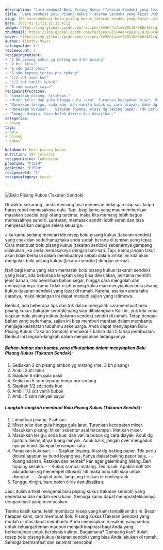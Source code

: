 ```yaml
---
description: "Cara membuat Bolu Pisang Kukus (Takaran Sendok) yang lezat Untuk Jualan"
title: "Cara membuat Bolu Pisang Kukus (Takaran Sendok) yang lezat Untuk Jualan"
slug: 183-cara-membuat-bolu-pisang-kukus-takaran-sendok-yang-lezat-untuk-jualan
date: 2021-01-11T21:11:32.421Z
image: https://img-global.cpcdn.com/recipes/8e5644a4ce920118/680x482cq70/bolu-pisang-kukus-takaran-sendok-foto-resep-utama.jpg
thumbnail: https://img-global.cpcdn.com/recipes/8e5644a4ce920118/680x482cq70/bolu-pisang-kukus-takaran-sendok-foto-resep-utama.jpg
cover: https://img-global.cpcdn.com/recipes/8e5644a4ce920118/680x482cq70/bolu-pisang-kukus-takaran-sendok-foto-resep-utama.jpg
author: Timothy Meyer
ratingvalue: 4.1
reviewcount: 3
recipeingredient:
- "2 bh pisang ambon yg matang me 3 bh pisang"
- "2 btr telur"
- "6 sdm gula pasir"
- "5 sdm tepung terigu pro sedang"
- "1/2 sdt soda kue"
- "1/2 sdt vanili bubuk"
- "5 sdm minyak sayur"
recipeinstructions:
- "Lumatkan pisang. Sisihkan."
- "Mixer telur dan gula hingga gula larut. Turunkan kecepatan mixer. Masukkan pisang. Mixer sebentar asal tercampur. Matikan mixer."
- "Masukkan terigu, soda kue, dan vanila bubuk dg cara diayak. Aduk dg spatula. Selanjutnya tuang minyak. Aduk balik, jangan over mengaduk nya ya bund. Sampai tercampur rata."
- "Panaskan kukusan.   Siapkan loyang. Alasi dg baking paper. Tdk perlu diolesi apapun ya bund loyangnya, hanya dialasi baking paper saja.  Ruang adonan. Ratakan dan hentak² kan agar gelembung hilang. Beri topping sesuka.   Kukus sampai matang. Tes tusuk. Apabila sdh tdk ada adonan yg menempel ditusuk/ lidi maka bolu sdh siap untuk diangkat.   Angkat bolu, langsung tiriskan di coolingrack."
- "Tunggu dingin, baru boleh diiris dan disajikan."
categories:
- Resep
tags:
- bolu
- pisang
- kukus

katakunci: bolu pisang kukus 
nutrition: 197 calories
recipecuisine: Indonesian
preptime: "PT32M"
cooktime: "PT59M"
recipeyield: "3"
recipecategory: Lunch

---
```



![Bolu Pisang Kukus (Takaran Sendok)](https://img-global.cpcdn.com/recipes/8e5644a4ce920118/680x482cq70/bolu-pisang-kukus-takaran-sendok-foto-resep-utama.jpg)

Di waktu  sekarang , anda memang bisa memesan hidangan siap saji tanpa harus repot memasaknya dulu. Tapi, bagi kamu yang mau memberikan masakan special bagi orang tercinta, maka kita memang lebih bagus memasaknya sendiri. Lantaran, memasak sendiri lebih sehat dan bisa menyesuaikan dengan selera keluarga.

Jika kamu sedang mencari ide resep bolu pisang kukus (takaran sendok) yang enak dan sederhana,maka anda sudah berada di tempat yang tepat. Cara membuat bolu pisang kukus (takaran sendok)  sebenarnya gampang dilakukan jika anda memasaknya dengan hati-hati. Tapi, kamu jangan takut akan tidak berhasil dalam membuatnya 
sebab dalam artikel ini kita akan mengulas bolu pisang kukus (takaran sendok) dengan cermat.  



Nah bagi kamu yang akan memasak bolu pisang kukus (takaran sendok) yang lezat, ada beberapa langkah yang bisa dikerjakan, pertama memilih jenis bahan, lalu pemilihan bahan segar, hingga cara mengolah dan menyajikannya. kamu Tidak usah pusing kalau mau menyiapkan bolu pisang kukus (takaran sendok) yang lezat di rumah. Karena, asalkan anda  tahu caranya, maka hidangan ini dapat menjadi sajian yang istimewa.

Berikut, ada beberapa tips dan trik dalam mengolah caramembuat bolu pisang kukus (takaran sendok) yang siap dihidangkan. Kali ini, yuk kita coba siapkan bolu pisang kukus (takaran sendok) sendiri di rumah. Tetap dengan bahan yang sederhana, sajian ini bisa memberi manfaat dalam membantu menjaga kesehatan tubuhmu sekeluarga. Anda dapat menyiapkan Bolu Pisang Kukus (Takaran Sendok) memakai 7 bahan dan 5 tahap pembuatan. Berikut ini langkah-langkah dalam menyiapkan hidangannya.

<!--inarticleads1-->

##### Bahan-bahan dan bumbu yang dibutuhkan dalam menyiapkan Bolu Pisang Kukus (Takaran Sendok):

1. Sediakan 2 bh pisang ambon yg matang (me: 3 bh pisang)
1. Ambil 2 btr telur
1. Siapkan 6 sdm gula pasir
1. Sediakan 5 sdm tepung terigu pro sedang
1. Siapkan 1/2 sdt soda kue
1. Ambil 1/2 sdt vanili bubuk
1. Ambil 5 sdm minyak sayur




<!--inarticleads2-->

##### Langkah-langkah membuat Bolu Pisang Kukus (Takaran Sendok):

1. Lumatkan pisang. Sisihkan.
1. Mixer telur dan gula hingga gula larut. Turunkan kecepatan mixer. Masukkan pisang. Mixer sebentar asal tercampur. Matikan mixer.
1. Masukkan terigu, soda kue, dan vanila bubuk dg cara diayak. Aduk dg spatula. Selanjutnya tuang minyak. Aduk balik, jangan over mengaduk nya ya bund. Sampai tercampur rata.
1. Panaskan kukusan.  -  - Siapkan loyang. Alasi dg baking paper. Tdk perlu diolesi apapun ya bund loyangnya, hanya dialasi baking paper saja. -  - Ruang adonan. Ratakan dan hentak² kan agar gelembung hilang. Beri topping sesuka.  -  - Kukus sampai matang. Tes tusuk. Apabila sdh tdk ada adonan yg menempel ditusuk/ lidi maka bolu sdh siap untuk diangkat.  -  - Angkat bolu, langsung tiriskan di coolingrack.
1. Tunggu dingin, baru boleh diiris dan disajikan.




Jadi, itulah artikel mengenai  bolu pisang kukus (takaran sendok)  yang sederhana dan mudah versi kami. Semoga kamu dapat mempraktekkannya dengan hasil yang memuaskan. 

Terima kasih kamu telah membaca resep yang kami tampilkan di sini. Besar harapan kami, cara membuat  Bolu Pisang Kukus (Takaran Sendok) yang mudah di atas dapat membantu Anda menyiapkan masakan yang sedap untuk keluarga/teman maupun menjadi inspirasi bagi Anda yang berkeinginan untuk berbisnis kuliner. Bagaimana? Gampang kan? Itulah resep bolu pisang kukus (takaran sendok) yang bisa Anda lakukan di rumah. Semoga bermanfaat dan selamat mencoba!

